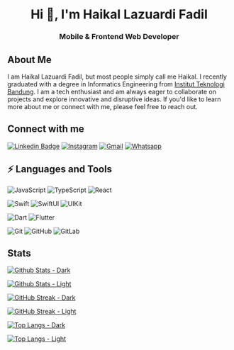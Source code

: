 <h1 align="center">Hi 👋, I'm Haikal Lazuardi Fadil</h1>
<h3 align="center">Mobile & Frontend Web Developer</h3>

## About Me

I am Haikal Lazuardi Fadil, but most people simply call me Haikal. I recently graduated with a degree in Informatics Engineering from [Institut Teknologi Bandung](https://www.itb.ac.id/). I am a tech enthusiast and am always eager to collaborate on projects and explore innovative and disruptive ideas. If you'd like to learn more about me or connect with me, please feel free to reach out.

## Connect with me

[![Linkedin Badge](https://img.shields.io/badge/-Haikal%20Lazuardi-blue?style=flat-square&logo=Linkedin&logoColor=white&link=https://www.linkedin.com/in/haikal-lazuardi/)](https://www.linkedin.com/in/haikal-lazuardi/)
[![Instagram](https://img.shields.io/badge/-haikallazuardifadil-purple?style=flat-square&logo=instagram&logoColor=white&link=https://instagram.com/haikallazuardifadil)](https://instagram.com/haikallazuardifadil)
[![Gmail](https://img.shields.io/badge/-haikallzrd@gmail.com-c14438?style=flat-square&logo=Gmail&logoColor=white&link=mailto:haikallzrd@gmail.com)](mailto:haikallzrd@gmail.com)
[![Whatsapp](https://img.shields.io/badge/-6281219083250-25D366?style=flat-square&logo=whatsapp&logoColor=white&link=https://wa.me/6281219083250)](https://wa.me/6281219083250)

## ⚡ Languages and Tools

![JavaScript](https://img.shields.io/badge/-JavaScript-black?style=flat-square&logo=javascript)
![TypeScript](https://img.shields.io/badge/-TypeScript-000000?style=flat-square&logo=typescript)
![React](https://img.shields.io/badge/-React-black?style=flat-square&logo=react)

![Swift](https://img.shields.io/badge/-Swift-181717?style=flat-square&logo=swift)
![SwiftUI](https://img.shields.io/badge/-SwiftUI-000000?style=flat-square&logo=swift&logoColor=blue&textColor=black)
![UIKit](https://img.shields.io/badge/-UIKit-000000?style=flat-square&logo=swift&logoColor=orange)

![Dart](https://img.shields.io/badge/Dart-0175C2?style=flat-square&logo=dart&logoColor=white)
![Flutter](https://img.shields.io/badge/Flutter-02569B?style=flat-square&logo=flutter&logoColor=white)

<!-- ![React Native](https://img.shields.io/badge/React_Native-20232A?style=flat-square&logo=react&logoColor=61DAFB) -->

![Git](https://img.shields.io/badge/-Git-181717?style=flat-square&logo=git)
![GitHub](https://img.shields.io/badge/-GitHub-181717?style=flat-square&logo=github)
![GitLab](https://img.shields.io/badge/-GitLab-FCA121?style=flat-square&logo=gitlab)

## Stats

<!-- GITHUB STATS -->

[![Github Stats - Dark](https://github-readme-stats-sigma-five.vercel.app/api?username=haikallf&count_private=true&show_icons=true&include_all_commits=true&bg_color=00000000&text_color=7DBBEF&border_color=7DBBEF&title_color=4F94EF&icon_color=0063D0#gh-dark-mode-only)](https://github-readme-stats-sigma-five.vercel.app/#gh-dark-mode-only)

[![Github Stats - Light](https://github-readme-stats-sigma-five.vercel.app/api?username=haikallf&count_private=true&show_icons=true&include_all_commits=true#gh-light-mode-only)](https://github-readme-stats-sigma-five.vercel.app/#gh-light-mode-only)

<!-- GITHUB STREAK -->

[![GitHub Streak - Dark](https://streak-stats.demolab.com?user=haikallf&theme=dark&background=00000000&ring=4F94EF&fire=0063D0&currStreakLabel=4F94EF&sideNums=7DBBEF&currStreakNum=7DBBEF&sideLabels=4F94EF&border=7DBBEF#gh-dark-mode-only)](https://git.io/streak-stats#gh-dark-mode-only)

[![GitHub Streak - Light](https://streak-stats.demolab.com?user=haikallf&fire=0063D0&ring=4F94EF&currStreakLabel=4F94EF#gh-light-mode-only)](https://git.io/streak-stats#gh-light-mode-only)

<!-- TOP LANGUAGES -->

[![Top Langs - Dark](https://github-readme-stats.vercel.app/api/top-langs/?username=haikallf&langs_count=8&hide=matlab&layout=compact&bg_color=00000000&text_color=7DBBEF&title_color=4F94EF&border_color=7DBBEF)](https://github-readme-stats.vercel.app#gh-dark-mode-only)

[![Top Langs - Light](https://github-readme-stats.vercel.app/api/top-langs/?username=haikallf&langs_count=8&hide=matlab&layout=compact#gh-light-mode-only)](https://github-readme-stats.vercel.app#gh-light-mode-only)
